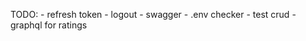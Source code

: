 TODO:
    - refresh token
    - logout
    - swagger 
    - .env checker
    - test crud
    - graphql for ratings